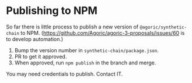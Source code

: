 # Publishing to NPM

So far there is little process to publish a new version of `@agoric/synthetic-chain` to NPM. (https://github.com/Agoric/agoric-3-proposals/issues/60 is to develop automation.)

1. Bump the version number in `synthetic-chain/package.json`.
2. PR to get it approved.
3. When approved, run `npm publish` in the branch and merge.

You may need credentials to publish. Contact IT.
